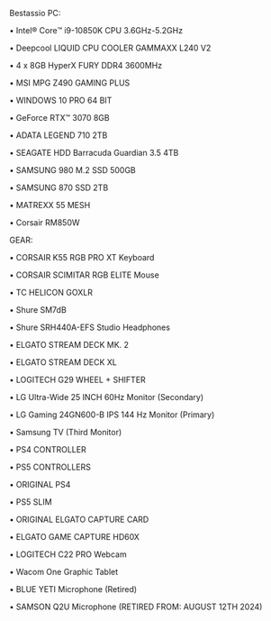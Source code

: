 Bestassio PC:

• Intel®️ Core™️ i9-10850K CPU 3.6GHz-5.2GHz‎‎

• Deepcool LIQUID CPU COOLER GAMMAXX L240 V2

• 4 x 8GB HyperX FURY DDR4 3600MHz

• MSI MPG Z490 GAMING PLUS

• WINDOWS 10 PRO 64 BIT

• GeForce RTX™️ 3070 8GB

• ADATA LEGEND 710 2TB

• SEAGATE HDD Barracuda Guardian 3.5 4TB

• SAMSUNG 980 M.2 SSD 500GB

• SAMSUNG 870 SSD 2TB

• MATREXX 55 MESH

• Corsair RM850W
 
GEAR:

• CORSAIR K55 RGB PRO XT Keyboard

• CORSAIR SCIMITAR RGB ELITE Mouse

• TC HELICON GOXLR

• Shure SM7dB

• Shure SRH440A-EFS Studio Headphones

• ELGATO STREAM DECK MK. 2

• ELGATO STREAM DECK XL

• LOGITECH G29 WHEEL + SHIFTER

• LG Ultra-Wide 25 INCH 60Hz Monitor (Secondary)

• LG Gaming 24GN600-B IPS 144 Hz Monitor (Primary)

• Samsung TV (Third Monitor)

• PS4 CONTROLLER

• PS5 CONTROLLERS

• ORIGINAL PS4

• PS5 SLIM

• ORIGINAL ELGATO CAPTURE CARD

• ELGATO GAME CAPTURE HD60X

• LOGITECH C22 PRO Webcam

• Wacom One Graphic Tablet 

• BLUE YETI Microphone (Retired)

• SAMSON Q2U Microphone (RETIRED FROM: AUGUST 12TH 2024)
